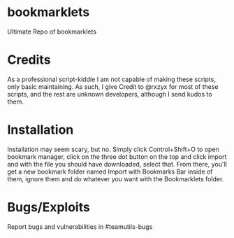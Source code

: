 # bookmarklets
Ultimate Repo of bookmarklets

# Credits
As a professional script-kiddie I am not capable of making these scripts, only basic maintaining. As such, I give Credit to @rxzyx for most of these scripts, and the rest are unknown developers, although I send kudos to them.  

# Installation

Installation may seem scary, but no. Simply click Control+Shift+O to open bookmark manager, click on the three dot button on the top and click import and with the file you should have downloaded, select that. From there, you'll get a new bookmark folder named Import with Bookmarks Bar inside of them, ignore them and do whatever you want with the Bookmarklets folder.

# Bugs/Exploits
Report bugs and vulnerabilities in #teamutils-bugs 
